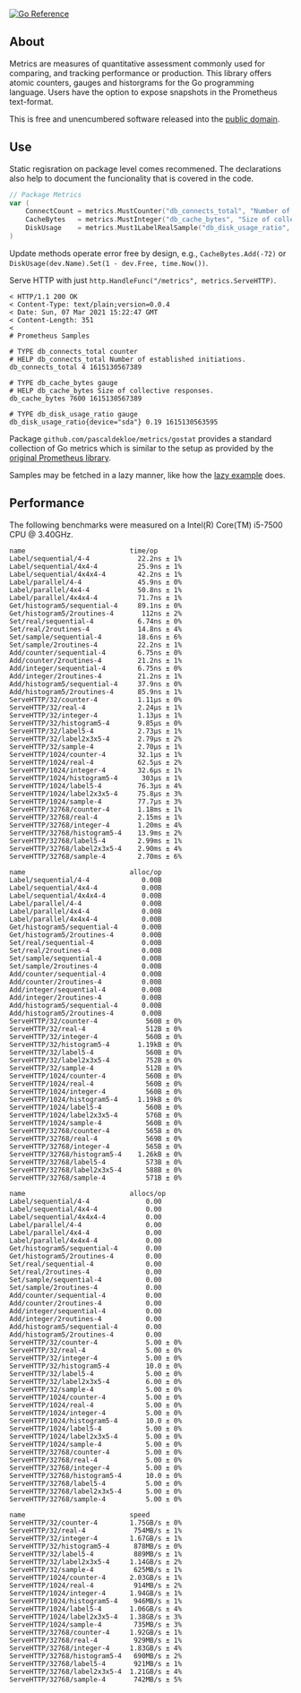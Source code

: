 [![Go Reference](https://pkg.go.dev/badge/github.com/pascaldekloe/metrics.svg)](https://pkg.go.dev/github.com/pascaldekloe/metrics)

## About

Metrics are measures of quantitative assessment commonly used for comparing, and
tracking performance or production. This library offers atomic counters, gauges
and historgrams for the Go programming language. Users have the option to expose
snapshots in the Prometheus text-format.

This is free and unencumbered software released into the
[public domain](https://creativecommons.org/publicdomain/zero/1.0).


## Use

Static regisration on package level comes recommened. The declarations also help
to document the funcionality that is covered in the code.

```go
// Package Metrics
var (
	ConnectCount = metrics.MustCounter("db_connects_total", "Number of established initiations.")
	CacheBytes   = metrics.MustInteger("db_cache_bytes", "Size of collective responses.")
	DiskUsage    = metrics.Must1LabelRealSample("db_disk_usage_ratio", "device")
)
```

Update methods operate error free by design, e.g., `CacheBytes.Add(-72)` or
`DiskUsage(dev.Name).Set(1 - dev.Free, time.Now())`.

Serve HTTP with just `http.HandleFunc("/metrics", metrics.ServeHTTP)`.

```
< HTTP/1.1 200 OK
< Content-Type: text/plain;version=0.0.4
< Date: Sun, 07 Mar 2021 15:22:47 GMT
< Content-Length: 351
< 
# Prometheus Samples

# TYPE db_connects_total counter
# HELP db_connects_total Number of established initiations.
db_connects_total 4 1615130567389

# TYPE db_cache_bytes gauge
# HELP db_cache_bytes Size of collective responses.
db_cache_bytes 7600 1615130567389

# TYPE db_disk_usage_ratio gauge
db_disk_usage_ratio{device="sda"} 0.19 1615130563595
```

Package `github.com/pascaldekloe/metrics/gostat` provides a standard collection
of Go metrics which is similar to the setup as provided by the
[original Prometheus library](https://github.com/prometheus/client_golang).

Samples may be fetched in a lazy manner, like how the
[lazy example](https://pkg.go.dev/github.com/pascaldekloe/metrics#example-Sample-Lazy)
does.


## Performance

The following benchmarks were measured on a Intel(R) Core(TM) i5-7500 CPU @ 3.40GHz.

```
name                          time/op
Label/sequential/4-4            22.2ns ± 1%
Label/sequential/4x4-4          25.9ns ± 1%
Label/sequential/4x4x4-4        42.2ns ± 1%
Label/parallel/4-4              45.9ns ± 0%
Label/parallel/4x4-4            50.8ns ± 1%
Label/parallel/4x4x4-4          71.7ns ± 1%
Get/histogram5/sequential-4     89.1ns ± 0%
Get/histogram5/2routines-4       112ns ± 2%
Set/real/sequential-4           6.74ns ± 0%
Set/real/2routines-4            14.8ns ± 4%
Set/sample/sequential-4         18.6ns ± 6%
Set/sample/2routines-4          22.2ns ± 1%
Add/counter/sequential-4        6.75ns ± 0%
Add/counter/2routines-4         21.2ns ± 1%
Add/integer/sequential-4        6.75ns ± 0%
Add/integer/2routines-4         21.2ns ± 1%
Add/histogram5/sequential-4     37.9ns ± 0%
Add/histogram5/2routines-4      85.9ns ± 1%
ServeHTTP/32/counter-4          1.11µs ± 0%
ServeHTTP/32/real-4             2.24µs ± 1%
ServeHTTP/32/integer-4          1.13µs ± 1%
ServeHTTP/32/histogram5-4       9.85µs ± 0%
ServeHTTP/32/label5-4           2.73µs ± 1%
ServeHTTP/32/label2x3x5-4       2.79µs ± 2%
ServeHTTP/32/sample-4           2.70µs ± 1%
ServeHTTP/1024/counter-4        32.1µs ± 1%
ServeHTTP/1024/real-4           62.5µs ± 2%
ServeHTTP/1024/integer-4        32.6µs ± 1%
ServeHTTP/1024/histogram5-4      303µs ± 1%
ServeHTTP/1024/label5-4         76.3µs ± 4%
ServeHTTP/1024/label2x3x5-4     75.8µs ± 3%
ServeHTTP/1024/sample-4         77.7µs ± 3%
ServeHTTP/32768/counter-4       1.18ms ± 1%
ServeHTTP/32768/real-4          2.15ms ± 1%
ServeHTTP/32768/integer-4       1.20ms ± 4%
ServeHTTP/32768/histogram5-4    13.9ms ± 2%
ServeHTTP/32768/label5-4        2.99ms ± 1%
ServeHTTP/32768/label2x3x5-4    2.90ms ± 4%
ServeHTTP/32768/sample-4        2.70ms ± 6%

name                          alloc/op
Label/sequential/4-4             0.00B     
Label/sequential/4x4-4           0.00B     
Label/sequential/4x4x4-4         0.00B     
Label/parallel/4-4               0.00B     
Label/parallel/4x4-4             0.00B     
Label/parallel/4x4x4-4           0.00B     
Get/histogram5/sequential-4      0.00B     
Get/histogram5/2routines-4       0.00B     
Set/real/sequential-4            0.00B     
Set/real/2routines-4             0.00B     
Set/sample/sequential-4          0.00B     
Set/sample/2routines-4           0.00B     
Add/counter/sequential-4         0.00B     
Add/counter/2routines-4          0.00B     
Add/integer/sequential-4         0.00B     
Add/integer/2routines-4          0.00B     
Add/histogram5/sequential-4      0.00B     
Add/histogram5/2routines-4       0.00B     
ServeHTTP/32/counter-4            560B ± 0%
ServeHTTP/32/real-4               512B ± 0%
ServeHTTP/32/integer-4            560B ± 0%
ServeHTTP/32/histogram5-4       1.19kB ± 0%
ServeHTTP/32/label5-4             560B ± 0%
ServeHTTP/32/label2x3x5-4         752B ± 0%
ServeHTTP/32/sample-4             512B ± 0%
ServeHTTP/1024/counter-4          560B ± 0%
ServeHTTP/1024/real-4             560B ± 0%
ServeHTTP/1024/integer-4          560B ± 0%
ServeHTTP/1024/histogram5-4     1.19kB ± 0%
ServeHTTP/1024/label5-4           560B ± 0%
ServeHTTP/1024/label2x3x5-4       576B ± 0%
ServeHTTP/1024/sample-4           560B ± 0%
ServeHTTP/32768/counter-4         565B ± 0%
ServeHTTP/32768/real-4            569B ± 0%
ServeHTTP/32768/integer-4         565B ± 0%
ServeHTTP/32768/histogram5-4    1.26kB ± 0%
ServeHTTP/32768/label5-4          573B ± 0%
ServeHTTP/32768/label2x3x5-4      588B ± 0%
ServeHTTP/32768/sample-4          571B ± 0%

name                          allocs/op
Label/sequential/4-4              0.00     
Label/sequential/4x4-4            0.00     
Label/sequential/4x4x4-4          0.00     
Label/parallel/4-4                0.00     
Label/parallel/4x4-4              0.00     
Label/parallel/4x4x4-4            0.00     
Get/histogram5/sequential-4       0.00     
Get/histogram5/2routines-4        0.00     
Set/real/sequential-4             0.00     
Set/real/2routines-4              0.00     
Set/sample/sequential-4           0.00     
Set/sample/2routines-4            0.00     
Add/counter/sequential-4          0.00     
Add/counter/2routines-4           0.00     
Add/integer/sequential-4          0.00     
Add/integer/2routines-4           0.00     
Add/histogram5/sequential-4       0.00     
Add/histogram5/2routines-4        0.00     
ServeHTTP/32/counter-4            5.00 ± 0%
ServeHTTP/32/real-4               5.00 ± 0%
ServeHTTP/32/integer-4            5.00 ± 0%
ServeHTTP/32/histogram5-4         10.0 ± 0%
ServeHTTP/32/label5-4             5.00 ± 0%
ServeHTTP/32/label2x3x5-4         6.00 ± 0%
ServeHTTP/32/sample-4             5.00 ± 0%
ServeHTTP/1024/counter-4          5.00 ± 0%
ServeHTTP/1024/real-4             5.00 ± 0%
ServeHTTP/1024/integer-4          5.00 ± 0%
ServeHTTP/1024/histogram5-4       10.0 ± 0%
ServeHTTP/1024/label5-4           5.00 ± 0%
ServeHTTP/1024/label2x3x5-4       5.00 ± 0%
ServeHTTP/1024/sample-4           5.00 ± 0%
ServeHTTP/32768/counter-4         5.00 ± 0%
ServeHTTP/32768/real-4            5.00 ± 0%
ServeHTTP/32768/integer-4         5.00 ± 0%
ServeHTTP/32768/histogram5-4      10.0 ± 0%
ServeHTTP/32768/label5-4          5.00 ± 0%
ServeHTTP/32768/label2x3x5-4      5.00 ± 0%
ServeHTTP/32768/sample-4          5.00 ± 0%

name                          speed
ServeHTTP/32/counter-4        1.75GB/s ± 0%
ServeHTTP/32/real-4            754MB/s ± 1%
ServeHTTP/32/integer-4        1.67GB/s ± 1%
ServeHTTP/32/histogram5-4      878MB/s ± 0%
ServeHTTP/32/label5-4          889MB/s ± 1%
ServeHTTP/32/label2x3x5-4     1.14GB/s ± 2%
ServeHTTP/32/sample-4          625MB/s ± 1%
ServeHTTP/1024/counter-4      2.03GB/s ± 1%
ServeHTTP/1024/real-4          914MB/s ± 2%
ServeHTTP/1024/integer-4      1.94GB/s ± 1%
ServeHTTP/1024/histogram5-4    946MB/s ± 1%
ServeHTTP/1024/label5-4       1.06GB/s ± 4%
ServeHTTP/1024/label2x3x5-4   1.38GB/s ± 3%
ServeHTTP/1024/sample-4        735MB/s ± 3%
ServeHTTP/32768/counter-4     1.92GB/s ± 1%
ServeHTTP/32768/real-4         929MB/s ± 1%
ServeHTTP/32768/integer-4     1.83GB/s ± 4%
ServeHTTP/32768/histogram5-4   690MB/s ± 2%
ServeHTTP/32768/label5-4       921MB/s ± 1%
ServeHTTP/32768/label2x3x5-4  1.21GB/s ± 4%
ServeHTTP/32768/sample-4       742MB/s ± 5%
```
